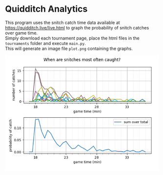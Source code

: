 # Quidditch Analytics
This program uses the snitch catch time data available at https://quidditch.live/live.html to graph the probability of snitch catches over game time.  
Simply download each tournament page, place the html files in the `tournaments` folder and execute `main.py`.  
This will generate an image file `plot.png` containing the graphs.  

![Output](plot.png)